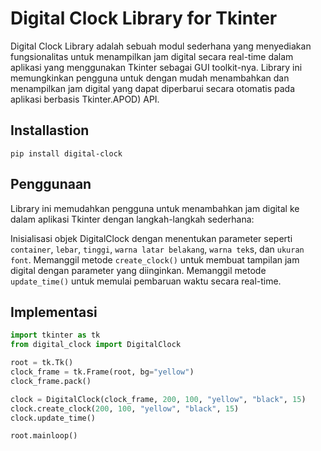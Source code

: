 # Digital Clock Library for Tkinter

Digital Clock Library adalah sebuah modul sederhana yang menyediakan fungsionalitas untuk menampilkan jam digital secara real-time dalam aplikasi yang menggunakan Tkinter sebagai GUI toolkit-nya. Library ini memungkinkan pengguna untuk dengan mudah menambahkan dan menampilkan jam digital yang dapat diperbarui secara otomatis pada aplikasi berbasis Tkinter.APOD) API.

## Installastion

```
pip install digital-clock
```
## Penggunaan


Library ini memudahkan pengguna untuk menambahkan jam digital ke dalam aplikasi Tkinter dengan langkah-langkah sederhana:

Inisialisasi objek DigitalClock dengan menentukan parameter seperti `container`, `lebar`, `tinggi`, `warna latar belakang`, `warna tek`s, dan `ukuran font`.
Memanggil metode `create_clock()` untuk membuat tampilan jam digital dengan parameter yang diinginkan.
Memanggil metode `update_time()` untuk memulai pembaruan waktu secara real-time.


## Implementasi

```python
import tkinter as tk
from digital_clock import DigitalClock

root = tk.Tk()
clock_frame = tk.Frame(root, bg="yellow")
clock_frame.pack()

clock = DigitalClock(clock_frame, 200, 100, "yellow", "black", 15)
clock.create_clock(200, 100, "yellow", "black", 15)
clock.update_time()

root.mainloop()
```
